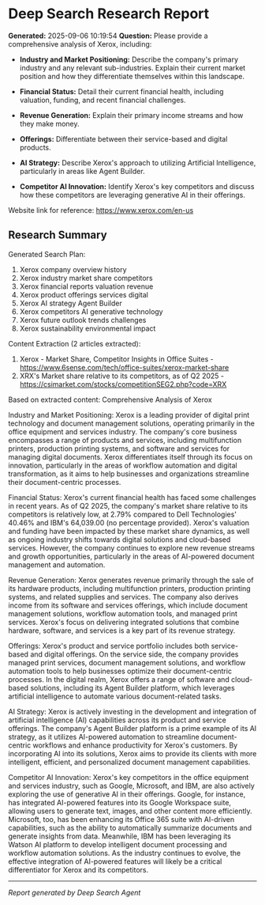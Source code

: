 # Deep Search Research Report

**Generated:** 2025-09-06 10:19:54
**Question:** Please provide a comprehensive analysis of Xerox, including:

* **Industry and Market Positioning:** Describe the company's primary industry and any relevant sub-industries. Explain their current market position and how they differentiate themselves within this landscape.

* **Financial Status:** Detail their current financial health, including valuation, funding, and recent financial challenges.

* **Revenue Generation:** Explain their primary income streams and how they make money.

* **Offerings:** Differentiate between their service-based and digital products.

* **AI Strategy:** Describe Xerox's approach to utilizing Artificial Intelligence, particularly in areas like Agent Builder.

* **Competitor AI Innovation:** Identify Xerox's key competitors and discuss how these competitors are leveraging generative AI in their offerings.

Website link for reference: https://www.xerox.com/en-us

## Research Summary


Generated Search Plan:
1. Xerox company overview history
2. Xerox industry market share competitors
3. Xerox financial reports valuation revenue
4. Xerox product offerings services digital
5. Xerox AI strategy Agent Builder
6. Xerox competitors AI generative technology
7. Xerox future outlook trends challenges
8. Xerox sustainability environmental impact

Content Extraction (2 articles extracted):
1. Xerox - Market Share, Competitor Insights in Office Suites - https://www.6sense.com/tech/office-suites/xerox-market-share
2. XRX's Market share relative to its competitors, as of Q2 2025 - https://csimarket.com/stocks/competitionSEG2.php?code=XRX

Based on extracted content:
Comprehensive Analysis of Xerox

Industry and Market Positioning:
Xerox is a leading provider of digital print technology and document management solutions, operating primarily in the office equipment and services industry. The company's core business encompasses a range of products and services, including multifunction printers, production printing systems, and software and services for managing digital documents. Xerox differentiates itself through its focus on innovation, particularly in the areas of workflow automation and digital transformation, as it aims to help businesses and organizations streamline their document-centric processes.

Financial Status:
Xerox's current financial health has faced some challenges in recent years. As of Q2 2025, the company's market share relative to its competitors is relatively low, at 2.79% compared to Dell Technologies' 40.46% and IBM's 64,039.00 (no percentage provided). Xerox's valuation and funding have been impacted by these market share dynamics, as well as ongoing industry shifts towards digital solutions and cloud-based services. However, the company continues to explore new revenue streams and growth opportunities, particularly in the areas of AI-powered document management and automation.

Revenue Generation:
Xerox generates revenue primarily through the sale of its hardware products, including multifunction printers, production printing systems, and related supplies and services. The company also derives income from its software and services offerings, which include document management solutions, workflow automation tools, and managed print services. Xerox's focus on delivering integrated solutions that combine hardware, software, and services is a key part of its revenue strategy.

Offerings:
Xerox's product and service portfolio includes both service-based and digital offerings. On the service side, the company provides managed print services, document management solutions, and workflow automation tools to help businesses optimize their document-centric processes. In the digital realm, Xerox offers a range of software and cloud-based solutions, including its Agent Builder platform, which leverages artificial intelligence to automate various document-related tasks.

AI Strategy:
Xerox is actively investing in the development and integration of artificial intelligence (AI) capabilities across its product and service offerings. The company's Agent Builder platform is a prime example of its AI strategy, as it utilizes AI-powered automation to streamline document-centric workflows and enhance productivity for Xerox's customers. By incorporating AI into its solutions, Xerox aims to provide its clients with more intelligent, efficient, and personalized document management capabilities.

Competitor AI Innovation:
Xerox's key competitors in the office equipment and services industry, such as Google, Microsoft, and IBM, are also actively exploring the use of generative AI in their offerings. Google, for instance, has integrated AI-powered features into its Google Workspace suite, allowing users to generate text, images, and other content more efficiently. Microsoft, too, has been enhancing its Office 365 suite with AI-driven capabilities, such as the ability to automatically summarize documents and generate insights from data. Meanwhile, IBM has been leveraging its Watson AI platform to develop intelligent document processing and workflow automation solutions. As the industry continues to evolve, the effective integration of AI-powered features will likely be a critical differentiator for Xerox and its competitors.

---
*Report generated by Deep Search Agent*
